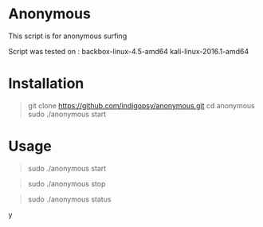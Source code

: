# Anonymous

This script is for anonymous surfing

Script was tested on :
backbox-linux-4.5-amd64
kali-linux-2016.1-amd64

# Installation
> git clone https://github.com/indigopsy/anonymous.git
> cd anonymous
> sudo ./anonymous start

# Usage
> sudo ./anonymous start

> sudo ./anonymous stop

> sudo ./anonymous status

y
